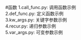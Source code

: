 #函数
1.call_func.py: 调用函数示例 <br/>
2.def_func.py: 定义函数示例 <br/>
3.kw_args.py: 关键字参数示例 <br/>
4.recur.py: 递归参数示例 <br/>
5.var_args.py: 可变参数示例 <br/>
 